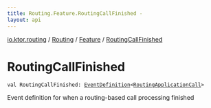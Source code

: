 ```yaml
---
title: Routing.Feature.RoutingCallFinished - 
layout: api
---
```


<div class='api-docs-breadcrumbs'><a href="../../index.html">io.ktor.routing</a> / <a href="../index.html">Routing</a> / <a href="index.html">Feature</a> / <a href="./-routing-call-finished.html">RoutingCallFinished</a></div>

# RoutingCallFinished

<div class="signature"><code><span class="keyword">val </span><span class="identifier">RoutingCallFinished</span><span class="symbol">: </span><a href="../../../io.ktor.application/-event-definition/index.html"><span class="identifier">EventDefinition</span></a><span class="symbol">&lt;</span><a href="../../-routing-application-call/index.html"><span class="identifier">RoutingApplicationCall</span></a><span class="symbol">&gt;</span></code></div>

Event definition for when a routing-based call processing finished

